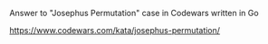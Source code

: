 Answer to "Josephus Permutation" case in Codewars written in Go

https://www.codewars.com/kata/josephus-permutation/